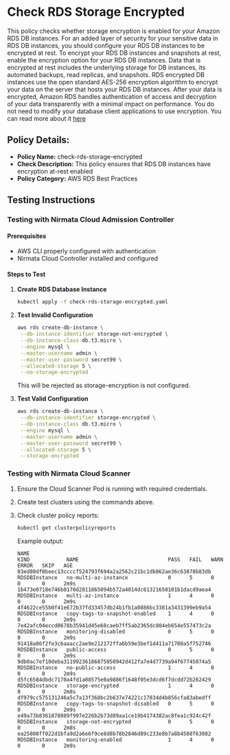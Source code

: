 # Check RDS Storage Encrypted

This policy checks whether storage encryption is enabled for your Amazon RDS DB instances.
For an added layer of security for your sensitive data in RDS DB instances, you should configure your 
RDS DB instances to be encrypted at rest. To encrypt your RDS DB instances and snapshots at rest, enable the 
encryption option for your RDS DB instances. Data that is encrypted at rest includes the underlying storage 
for DB instances, its automated backups, read replicas, and snapshots. RDS encrypted DB instances use the open 
standard AES-256 encryption algorithm to encrypt your data on the server that hosts your RDS DB instances. 
After your data is encrypted, Amazon RDS handles authentication of access and decryption of your data transparently 
with a minimal impact on performance. You do not need to modify your database client applications to use encryption.
You can read more about it [here](https://docs.aws.amazon.com/securityhub/latest/userguide/rds-controls.html#rds-3)

## Policy Details:

- **Policy Name:** check-rds-storage-encrypted
- **Check Description:** This policy ensures that RDS DB instances have encryption at-rest enabled
- **Policy Category:** AWS RDS Best Practices

## Testing Instructions

### Testing with Nirmata Cloud Admission Controller

#### Prerequisites
- AWS CLI properly configured with authentication
- Nirmata Cloud Controller installed and configured

#### Steps to Test

1. **Create RDS Database Instance**
   ```bash
   kubectl apply -f check-rds-storage-encrypted.yaml
   ```

2. **Test Invalid Configuration**
   ```bash
   aws rds create-db-instance \
    --db-instance-identifier storage-not-encrypted \
    --db-instance-class db.t3.micro \
    --engine mysql \
    --master-username admin \
    --master-user-password secret99 \
    --allocated-storage 5 \
    --no-storage-encrypted
   ```
   This will be rejected as storage-encryption is not configured.

3. **Test Valid Configuration**
   ```bash
   aws rds create-db-instance \
    --db-instance-identifier storage-encrypted \
    --db-instance-class db.t3.micro \
    --engine mysql \
    --master-username admin \
    --master-user-password secret99 \
    --allocated-storage 5 \
    --storage-encrypted
   ```

### Testing with Nirmata Cloud Scanner

1. Ensure the Cloud Scanner Pod is running with required credentials.

2. Create test clusters using the commands above.

3. Check cluster policy reports:
   ```bash
   kubectl get clusterpolicyreports
   ```

   Example output:
   ```
   NAME                                                              KIND            NAME                             PASS   FAIL   WARN   ERROR   SKIP   AGE
   03ed80df0beec13ccccf524793f694a2a2562c21bc1db862ae36c63878b83db   RDSDBInstance   no-multi-az-instance             0      5      0      0       0      2m9s
   1b473e0718e746b0170d2811865094b572a4014dc61321650101b1dacd9aea4   RDSDBInstance   multi-az-instance                1      4      0      0       0      2m9s
   4f4622ce55b0f41e672b37fd33457db24b1fb1a0886bc3381a3431399eb9a54   RDSDBInstance   copy-tags-to-snapshot-enabled    1      4      0      0       0      2m9s
   7e42afc04eccd0678b35941d45e68caeb7ff5ab2365dc804eb654e557473c2a   RDSDBInstance   monitoring-disabled              0      5      0      0       0      2m9s
   91418a86f2fe3c6aaacc2ae9e212172ffa6b59e3bef1d411a71708a5f752746   RDSDBInstance   public-access                    0      5      0      0       0      2m9s
   9db0ac7ef10deba31199236186875050942d412fa7e4d7739a94f67745074a5   RDSDBInstance   no-public-access                 1      4      0      0       0      2m9s
   d5fc6584dbdc7170a4fd1a08575e0a9886f1648f05e3dcd6f7dcdd72b262429   RDSDBInstance   storage-encrypted                1      4      0      0       0      2m8s
   df979cc575131246a5c7a13f368bc2b637e74221c17834d4b856cfa83abedff   RDSDBInstance   copy-tags-to-snapshot-disabled   0      5      0      0       0      2m9s
   e49a73b8361878089f997e226b2b73d89aa1ce19b4174382ac8fea1c924c42f   RDSDBInstance   storage-not-encrypted            0      5      0      0       0      2m8s
   ea25808ff022d1bfa9d2a6e6f9ce8d8b78b2846d89c233e8b7a8b4588f63082   RDSDBInstance   monitoring-enabled               1      4      0      0       0      2m9s

   ```